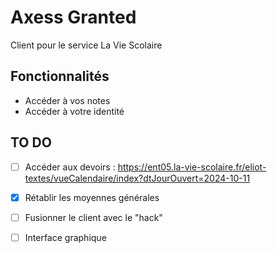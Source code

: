 # Axess Granted
Client pour le service La Vie Scolaire
## Fonctionnalités
- Accéder à vos notes
- Accéder à votre identité
## TO DO
- [ ] Accéder aux devoirs : https://ent05.la-vie-scolaire.fr/eliot-textes/vueCalendaire/index?dtJourOuvert=2024-10-11
- [x] Rétablir les moyennes générales
- [ ] Fusionner le client avec le "hack"
- [ ] Interface graphique

